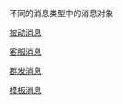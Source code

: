 不同的消息类型中的消息对象

[被动消息](http://mp.weixin.qq.com/wiki/14/89b871b5466b19b3efa4ada8e577d45e.html)

[客服消息](http://mp.weixin.qq.com/wiki/1/70a29afed17f56d537c833f89be979c9.html#.E5.AE.A2.E6.9C.8D.E6.8E.A5.E5.8F.A3-.E5.8F.91.E6.B6.88.E6.81.AF)

[群发消息](http://mp.weixin.qq.com/wiki/15/5380a4e6f02f2ffdc7981a8ed7a40753.html)

[模板消息](http://mp.weixin.qq.com/wiki/17/304c1885ea66dbedf7dc170d84999a9d.html)